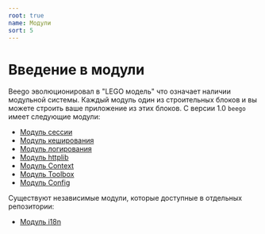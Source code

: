 ```yaml
---
root: true
name: Модули
sort: 5
---
```


# Введение в модули

Beego эволюционировал в "LEGO модель" что означает наличии модульной системы. Каждый модуль один из строительных блоков и вы можете строить ваше приложение из этих блоков. С версии 1.0 `beego` имеет следующие модули:

- [Модуль сессии](./session.md)
- [Модуль кеширования](./cache.md)
- [Модуль логирования](./logs.md)
- [Модуль httplib](./httplib.md)
- [Модуль Context](./context.md)
- [Модуль Toolbox](./toolbox.md)
- [Модуль Config](./config.md)

Существуют независимые модули, которые доступные в отдельных репозитории:

- [Модуль i18n](./i18n.md)
